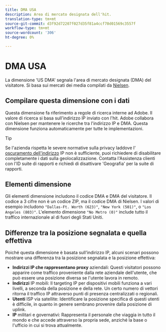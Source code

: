 ```yaml
---
title: DMA USA
description: Area di mercato designata dell'hit.
translation-type: tm+mt
source-git-commit: d3f92d72207f027d35f81a4ccf70d01569c3557f
workflow-type: tm+mt
source-wordcount: '306'
ht-degree: 0%

---
```



# DMA USA

La dimensione &#39;US DMA&#39; segnala l&#39;area di mercato designata (DMA) del visitatore. Si basa sui mercati dei media compilati da [Nielsen](https://www.nielsen.com/us/en/intl-campaigns/dma-maps/).

## Compilare questa dimensione con i dati

Questa dimensione fa riferimento a regole di ricerca interne ad Adobe. Il valore di ricerca si basa sull&#39;indirizzo IP inviato con l&#39;hit. Adobe collabora con Nielsen per mantenere le ricerche tra l&#39;indirizzo IP e DMA. Questa dimensione funziona automaticamente per tutte le implementazioni.

>[!TIP]
>
>Se l&#39;azienda rispetta le severe normative sulla privacy laddove l&#39; [oscuramento dell&#39;indirizzo](/help/admin/admin/general-acct-settings-admin.md) IP non è sufficiente, puoi richiedere di disabilitare completamente i dati sulla geolocalizzazione. Contatta l&#39;Assistenza clienti con l&#39;ID suite di rapporti e richiedi di disattivare &#39;Geografia&#39; per la suite di rapporti.

## Elementi dimensione

Gli elementi dimensione includono il codice DMA e DMA del visitatore. Il codice a 3 cifre non è un codice ZIP, ma il codice DMA di Nielsen. I valori di esempio includono `"Dallas-Ft. Worth (623)"`, `"New York (501)"`, o `"Los Angeles (803)"`. L&#39;elemento dimensione `"No Metro (0)"` include tutto il traffico internazionale al di fuori degli Stati Uniti.

## Differenze tra la posizione segnalata e quella effettiva

Poiché questa dimensione è basata sull’indirizzo IP, alcuni scenari possono mostrare una differenza tra la posizione segnalata e la posizione effettiva:

* **Indirizzi IP che rappresentano proxy** aziendali: Questi visitatori possono apparire come traffico proveniente dalla rete aziendale dell&#39;utente, che può essere una posizione diversa se l&#39;utente lavora in remoto.
* **Indirizzi** IP mobili: Il targeting IP per dispositivi mobili funziona a vari livelli, a seconda della posizione e della rete. Un certo numero di vettori ritorna il traffico IP attraverso punti di presenza centralizzati o regionali.
* **Utenti** ISP via satellite: Identificare la posizione specifica di questi utenti è difficile, in quanto in genere sembrano provenire dalla posizione di uplink.
* **IP** militari e governativi: Rappresenta il personale che viaggia in tutto il mondo e che accede attraverso la propria sede, anziché la base o l&#39;ufficio in cui si trova attualmente.
